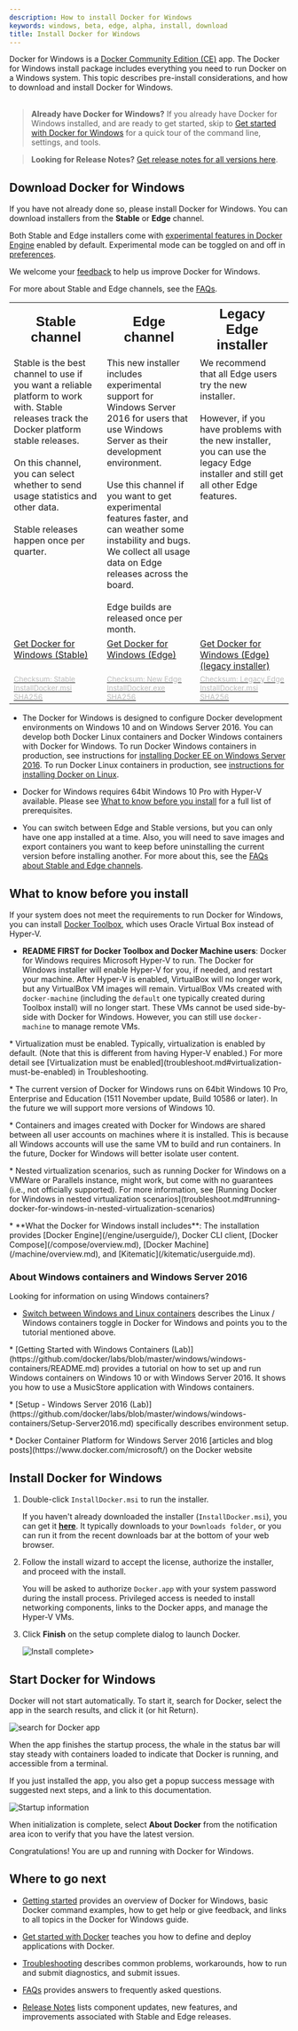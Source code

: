 ```yaml
---
description: How to install Docker for Windows
keywords: windows, beta, edge, alpha, install, download
title: Install Docker for Windows
---
```


Docker for Windows is a [Docker Community Edition
(CE)](https://www.docker.com/community-edition) app. The Docker for Windows
install package includes everything you need to run Docker on a Windows system.
This topic describes pre-install considerations, and how to download and install
Docker for Windows.<br><br>

> **Already have Docker for Windows?**
> If you already have Docker for
Windows installed, and are ready to get started, skip to
[Get started with Docker for Windows](index.md) for a quick tour of
the command line, settings, and tools.

>**Looking for Release Notes?** [Get release notes for all
versions here](release-notes.md).

## Download Docker for Windows

If you have not already done so, please install Docker for Windows. You can
download installers from the **Stable** or **Edge** channel.

Both Stable and Edge installers come with <a
href="https://github.com/moby/moby/blob/master/experimental/README.md">
experimental features in Docker Engine</a> enabled by default. Experimental mode can be toggled on and off in [preferences](/docker-for-windows/index.md#daemon-experimental-mode).

We welcome your
[feedback](/docker-for-windows/index.md#giving-feedback-and-getting-help) to help us improve Docker for Windows.

For more about Stable and Edge channels, see the
[FAQs](/docker-for-windows/faqs.md#questions-about-stable-and-edge-channels).

<table style="width:100%">
  <tr>
    <th style="font-size: x-large; font-family: arial">Stable channel</th>
    <th style="font-size: x-large; font-family: arial;">Edge channel</th>
    <th style="font-size: x-large; font-family: arial;">Legacy Edge installer</th>
  </tr>
  <tr valign="top">
    <td width="33%">Stable is the best channel to use if you want a reliable platform to work with. Stable releases track the Docker platform stable releases.<br><br>
   On this channel, you can select whether to send usage statistics and other data. <br><br>Stable releases happen once per quarter.
    </td>
    <td width="33%">This new installer includes experimental support for Windows Server 2016 for users that use Windows Server as their development environment. <br><br>Use this channel if you want to get experimental features faster, and can weather some instability and bugs. We collect all usage data on Edge releases across the board. <br><br>Edge builds are released once per month.
    </td>
    <td width="33%">We recommend that all Edge users try the new installer. <br><br>However, if you have problems with the new installer, you can use the legacy Edge installer and still get all other Edge features.
    </td>
  </tr>
  <tr valign="top">
  <td width="33%">
  <a class="button outline-btn" href="https://download.docker.com/win/stable/InstallDocker.msi">Get Docker for Windows (Stable)</a>
  </td>
  <td width="33%">
  <a class="button outline-btn" href="https://download.docker.com/win/edge/Docker%20for%20Windows%20Installer.exe">Get Docker for Windows (Edge)</a>
  </td>
  <td width="33%">
  <a class="button outline-btn" href="https://download.docker.com/win/edge/InstallDocker.msi">Get Docker for Windows (Edge) (legacy installer)</a>
  </td>
  </tr>
  <tr valign="top">
  <td width="33%"><a href="https://download.docker.com/win/stable/InstallDocker.msi.sha256sum"><font color="#BDBDBD" size="-1">Checksum: Stable InstallDocker.msi SHA256</font></a>
  </td>
  <td width="33%"><a href="https://download.docker.com/win/edge/Docker%20for%20Windows%20Installer.exe.sha256sum"><font color="#BDBDBD" size="-1">Checksum: New Edge InstallDocker.exe SHA256</font></a>
  </td>
  <td width="33%"><a href="https://download.docker.com/win/edge/InstallDocker.msi.sha256sum"><font color="#BDBDBD" size="-1">Checksum: Legacy Edge InstallDocker.msi SHA256</font></a>
  </td>
  </tr>
</table>

* The Docker for Windows is designed to configure Docker development environments on Windows 10 and on Windows Server 2016. You can develop both Docker Linux containers and Docker Windows containers with Docker for Windows. To run Docker Windows containers in production, see instructions for [installing Docker EE on Windows Server 2016](/engine/installation/windows/docker-ee.md). To run Docker Linux containers in production, see [instructions for installing Docker on Linux](/engine/installation/index.md).

* Docker for Windows requires 64bit Windows 10 Pro with Hyper-V available. Please see [What to know before you install](/docker-for-windows/install.md#what-to-know-before-you-install) for a full list
of prerequisites.

* You can switch between Edge and Stable versions, but you can only have one
   app installed at a time. Also, you will need to save images and export
   containers you want to keep before uninstalling the current version before
   installing another. For more about this, see the [FAQs about Stable and Edge
   channels](/docker-for-windows/faqs.md#questions-about-stable-and-edge-channels).

##  What to know before you install

If your system does not meet the requirements to run Docker for Windows, you can install
[Docker Toolbox](/toolbox/overview.md), which uses Oracle Virtual Box instead of
Hyper-V.

* **README FIRST for Docker Toolbox and Docker Machine users**: Docker for Windows requires Microsoft Hyper-V to run.  The Docker for Windows installer will enable Hyper-V for you, if needed, and restart your machine. After Hyper-V is
enabled, VirtualBox will no longer work, but any VirtualBox VM images will
remain. VirtualBox VMs created with `docker-machine` (including the `default`
one typically created during Toolbox install) will no longer start. These VMs
cannot be used side-by-side with Docker for Windows. However, you can still use
`docker-machine` to manage remote VMs.
<p />
* Virtualization must be enabled. Typically, virtualization is enabled by default. (Note that this is different from having Hyper-V enabled.) For more
detail see [Virtualization must be
enabled](troubleshoot.md#virtualization-must-be-enabled) in Troubleshooting.
<p />
* The current version of Docker for Windows runs on 64bit Windows 10 Pro, Enterprise and Education (1511 November update, Build 10586 or later). In the future we will support more versions of Windows 10.
<p />
* Containers and images created with Docker for Windows are shared between all user accounts on machines where it is installed. This is because all
Windows accounts will use the same VM to build and run containers. In the
future, Docker for Windows will better isolate user content.
<p />
* Nested virtualization scenarios, such as running Docker for Windows
on a VMWare or Parallels instance, might work, but come with no
guarantees (i.e., not officially supported). For more information, see
[Running Docker for Windows in nested virtualization scenarios](troubleshoot.md#running-docker-for-windows-in-nested-virtualization-scenarios)
<p />
* **What the Docker for Windows install includes**: The installation provides [Docker Engine](/engine/userguide/), Docker CLI client, [Docker Compose](/compose/overview.md), [Docker Machine](/machine/overview.md), and [Kitematic](/kitematic/userguide.md).

### About Windows containers and Windows Server 2016

Looking for information on using Windows containers?

* [Switch between Windows and Linux containers](/docker-for-windows/index.md#switch-between-windows-and-linux-containers) describes the Linux / Windows containers toggle in Docker for Windows and points you to the tutorial mentioned above.
<p />
* [Getting Started with Windows Containers (Lab)](https://github.com/docker/labs/blob/master/windows/windows-containers/README.md)
provides a tutorial on how to set up and run Windows containers on Windows 10 or
with Windows Server 2016. It shows you how to use a MusicStore application with
Windows containers.
<p />
* [Setup - Windows Server 2016 (Lab)](https://github.com/docker/labs/blob/master/windows/windows-containers/Setup-Server2016.md) specifically describes environment setup.
<p />
* Docker Container Platform for Windows Server 2016 [articles and blog posts](https://www.docker.com/microsoft/) on the Docker website

## Install Docker for Windows

1. Double-click `InstallDocker.msi` to run the installer.

    If you haven't already downloaded the installer (`InstallDocker.msi`), you can get it [**here**](https://download.docker.com/win/stable/InstallDocker.msi). It typically downloads to your `Downloads folder`, or you can run it from the recent downloads bar at the bottom of your web browser.

2. Follow the install wizard to accept the license, authorize the installer, and proceed with the install.

    You will be asked to authorize `Docker.app` with your system password during the install process. Privileged access is needed to install networking components, links to the Docker apps, and manage the Hyper-V VMs.

3. Click **Finish** on the setup complete dialog to launch Docker.

    ![Install complete>](/docker-for-windows/images/installer-finishes.png)

## Start Docker for Windows

Docker will not start automatically. To start it, search for Docker, select the
app in the search results, and click it (or hit Return).

![search for Docker app](/docker-for-windows/images/docker-app-search.png)

When the app finishes the startup process, the whale in the status bar will stay
steady with containers loaded to indicate that Docker is running, and accessible
from a terminal.

If you just installed the app, you also get a popup success message with
suggested next steps, and a link to this documentation.

![Startup information](/docker-for-windows/images/win-install-success-popup-cloud.png)

When initialization is complete, select **About Docker** from the notification
area icon to verify that you have the latest version.

Congratulations! You are up and running with Docker for Windows.

## Where to go next

* [Getting started](index.md) provides an overview of Docker for Windows,
basic Docker command examples, how to get help or give feedback, and
links to all topics in the Docker for Windows guide.

* [Get started with Docker](/get-started/) teaches you how to define and deploy
applications with Docker.

* [Troubleshooting](troubleshoot.md) describes common problems,
workarounds, how to run and submit diagnostics, and submit issues.

* [FAQs](faqs.md) provides answers to frequently asked questions.

* [Release Notes](release-notes.md) lists component updates, new features, and improvements associated with Stable and Edge releases.

